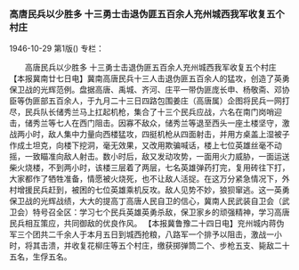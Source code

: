 ### 高唐民兵以少胜多  十三勇士击退伪匪五百余人充州城西我军收复五个村庄

1946-10-29
第1版()
专栏：

　　高唐民兵以少胜多
    十三勇士击退伪匪五百余人充州城西我军收复五个村庄
    【本报冀南廿七日电】冀南高唐民兵十三人击退伪匪五百余人的猛攻，创造了英勇保卫战的光辉范例。盘据高唐、禹城、齐河、庄平一带伪匪庞长申、杨敬斋、邓协臣等伪匪部五百余人，于九月二十三日四路包围姜庄（高唐属）企图将民兵一网打尽，民兵队长储秀兰马上扛起机枪，集合了十三个民兵应战，六名在南门岗哨迎击，储秀兰等七人在西门阻击。因寡不敌众，储秀兰等退至西头一座土楼坚守，激战两小时，敌人集中力量向西楼猛攻，四挺机枪从四面射击，并用方桌盖上湿被子作成土坦克，向楼下挖洞，毫无效果，又改用欺骗喊话，楼上七位英雄丝毫不动摇，一致瞄准向敌人射击。数小时后，敌又发动攻势，一面用火力威胁，一面运送柴火烧楼，不到两小时，该楼三层着了两层，七名英雄弹药打完，复用砖往下打，大家都作了牺牲准备，情愿被火烧死，也不让敌人活捉。在这万分紧急情况下，外村增援民兵赶到，被困的七位英雄乘机反攻。敌人见势不妙，狼狈窜逃。这一英勇保卫战的光辉战绩，大大的提高丁高唐人民自卫的信心，冀南人民武装自卫会（武卫会）特号召全区：学习七个民兵英雄英勇杀敌，保卫家乡的顽强精神，学习高唐民兵相互策应，共同御敌的优良作风。
    【本报冀鲁豫二十四日电】兖州城内蒋伪军三个团共二千余人于本月五日到城西抢粮，八路军一个排予以阻击，激战一小时，将其击溃，并收复花柳庄等五个村庄，缴获掷弹筒二个、步枪五支、毙敌二十五名，生俘五名。
